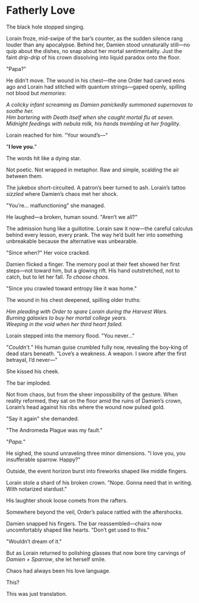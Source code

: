 # Fatherly Love

The black hole stopped singing.  

Lorain froze, mid-swipe of the bar’s counter, as the sudden silence rang louder than any apocalypse. Behind her, Damien stood unnaturally still—no quip about the dishes, no snap about her mortal sentimentality. Just the faint *drip-drip* of his crown dissolving into liquid paradox onto the floor.  

"Papa?"  

He didn’t move. The wound in his chest—the one Order had carved eons ago and Lorain had stitched with quantum strings—gaped openly, spilling not blood but *memories*:  

*A colicky infant screaming as Damien panickedly summoned supernovas to soothe her.*  
*Him bartering with Death itself when she caught mortal flu at seven.*  
*Midnight feedings with nebula milk, his hands trembling at her fragility.*  

Lorain reached for him. "Your wound’s—"  

"**I love you.**"  

The words hit like a dying star.  

Not poetic. Not wrapped in metaphor. Raw and simple, scalding the air between them.  

The jukebox short-circuited. A patron’s beer turned to ash. Lorain’s tattoo *sizzled* where Damien’s chaos met her shock.  

"You’re… malfunctioning" she managed.  

He laughed—a broken, human sound. "Aren’t we all?"  

The admission hung like a guillotine. Lorain saw it now—the careful calculus behind every lesson, every prank. The way he’d built her into something unbreakable because the alternative was unbearable.  

"Since when?" Her voice cracked.  

Damien flicked a finger. The memory pool at their feet showed her first steps—not toward him, but a glowing rift. His hand outstretched, not to catch, but to let her fall. *To choose chaos.*  

"Since you crawled toward entropy like it was home."  

The wound in his chest deepened, spilling older truths:  

*Him pleading with Order to spare Lorain during the Harvest Wars.*  
*Burning galaxies to buy her mortal college years.*  
*Weeping in the void when her third heart failed.*  

Lorain stepped into the memory flood. "You never…"  

"*Couldn’t.*" His human guise crumbled fully now, revealing the boy-king of dead stars beneath. "Love’s a weakness. A weapon. I swore after the first betrayal, I’d never—"  

She kissed his cheek.  

The bar imploded.  

Not from chaos, but from the sheer impossibility of the gesture. When reality reformed, they sat on the floor amid the ruins of Damien’s crown, Lorain’s head against his ribs where the wound now pulsed gold.  

"Say it again" she demanded.  

"The Andromeda Plague was my fault."  

"*Papa.*"  

He sighed, the sound unraveling three minor dimensions. "I love you, you insufferable sparrow. Happy?"  

Outside, the event horizon burst into fireworks shaped like middle fingers.  

Lorain stole a shard of his broken crown. "Nope. Gonna need that in writing. With notarized stardust."  

His laughter shook loose comets from the rafters.  

Somewhere beyond the veil, Order’s palace rattled with the aftershocks.  

Damien snapped his fingers. The bar reassembled—chairs now uncomfortably shaped like hearts. "Don’t get used to this."  

"Wouldn’t dream of it."  

But as Lorain returned to polishing glasses that now bore tiny carvings of *Damien + Sparrow*, she let herself smile.  

Chaos had always been his love language.  

This?  

This was just translation.
